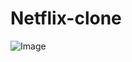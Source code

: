 # Netflix-clone

![Image](https://github.com/user-attachments/assets/223816dd-c793-4258-9104-3c1997426f19)

